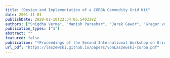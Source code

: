 ```yaml
---
title: "Design and Implementation of a CORBA Commodity Grid Kit"
date: 2001-11-01
publishDate: 2020-01-10T22:34:05.540328Z
authors: ["Snigdha Verma", "Manish Parashar", "Jarek Gawor", "Gregor von Laszewski"]
publication_types: ["1"]
abstract: ""
featured: false
publication: "*Proceedings of the Second International Workshop on Grid Computing (GRID'01)*"
url_pdf: "https://laszewski.github.io/papers/vonLaszewski-corba.pdf"
---
```


